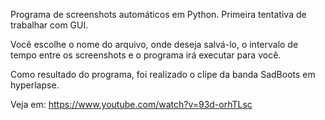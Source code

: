 Programa de screenshots automáticos em Python. Primeira tentativa de trabalhar com GUI. 

Você escolhe o nome do arquivo, onde deseja salvá-lo, o intervalo de tempo entre os screenshots e o programa irá executar para você.

Como resultado do programa, foi realizado o clipe da banda SadBoots em hyperlapse.

Veja em: <https://www.youtube.com/watch?v=93d-orhTLsc>

